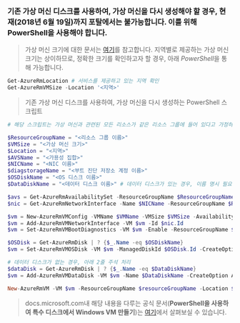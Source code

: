 ### 기존 가상 머신 디스크를 사용하여, 가상 머신을 다시 생성해야 할 경우, 현재(2018년 6월 19일)까지 포탈에서는 불가능합니다. 이를 위해 PowerShell을 사용해야 합니다.

> 가상 머신 크기에 대한 문서는 [여기](https://docs.microsoft.com/ko-kr/azure/virtual-machines/windows/sizes)를 참고합니다. 지역별로 제공하는 가상 머신 크기는 상이하므로, 정확한 크기를 확인하고자 할 경우, 아래 *PowerShell*을 통해 가능합니다.
```powershell
Get-AzureRmLocation # 서비스를 제공하고 있는 지역 확인
Get-AzureRmVMSize -Location '<지역>'
```

> 기존 가상 머신 디스크를 사용하여, 가상 머신을 다시 생성하는 PowerShell 스크립트
```powershell
# 해당 스크립트는 가상 머신과 관련된 모든 리소스가 같은 리소스 그룹에 들어 있다고 가정하고 작성되었습니다.

$ResourceGroupName = "<리소스 그룹 이름>"
$VMSize = "<가상 머신 크기>"
$Location = "<지역>"
$AVSName = "<가용성 집합>"
$NICName = "<NIC 이름>"
$diagstorageName = "<부트 진단 저장소 계정 이름>"
$OSDiskName = "<OS 디스크 이름>"
$DataDiskName = "<데이터 디스크 이름>" # 데이터 디스크가 있는 경우, 이름 명시 필요

$avs = Get-AzureRmAvailabilitySet -ResourceGroupName $ResourceGroupName -Name $AVSName # 가용성 집합을 사용하지 않는 경우, 해당 줄 주석 처리 필요
$nic = Get-AzureRmNetworkInterface -Name $NICName -ResourceGroupName $ResourceGroupName

$vm = New-AzureRmVMConfig -VMName $VMName -VMSize $VMSize -AvailabilitySetId $avs.id # 가용성 집합을 사용하지 않는 경우, -AvailabilitySetId 주석 처리 필요
$vm = Add-AzureRmVMNetworkInterface -VM $vm -Id $nic.Id
$vm = Set-AzureRmVMBootDiagnostics -VM $vm -Enable -ResourceGroupName $resourceGroupName -StorageAccountName $diagstoragename

$OSDisk = Get-AzureRmDisk | ? {$_.Name -eq $OSDiskName}
$vm = Set-AzureRmVMOSDisk -VM $vm -ManagedDiskId $OSDisk.Id -CreateOption Attach -Windows

# 데이터 디스크가 없는 경우, 아래 2줄 주석 처리
$dataDisk = Get-AzureRmDisk | ? {$_.Name -eq $DataDiskName}
$vm = Add-AzureRmVMDataDisk -VM $vm -Name $DataDiskName -CreateOption Attach -ManagedDiskId $dataDisk.Id -Lun 1

New-AzureRmVM -VM $vm -ResourceGroupName $resourceGroupName -Location $location -LicenseType "Windows_Server"
```

> docs.microsoft.com내 해당 내용을 다루는 공식 문서(__PowerShell을 사용하여 특수 디스크에서 Windows VM 만들기__)는 [여기](https://docs.microsoft.com/ko-kr/azure/virtual-machines/windows/create-vm-specialized)에서 살펴보실 수 있습니다.